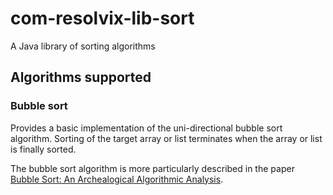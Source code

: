 # com-resolvix-lib-sort

A Java library of sorting algorithms

## Algorithms supported

### Bubble sort

Provides a basic implementation of the uni-directional bubble sort algorithm.
Sorting of the target array or list terminates when the array or list is
finally sorted.

The bubble sort algorithm is more particularly described in the paper 
[Bubble Sort: An Archealogical Algorithmic Analysis](https://users.cs.duke.edu/~ola/bubble/bubble.pdf).
